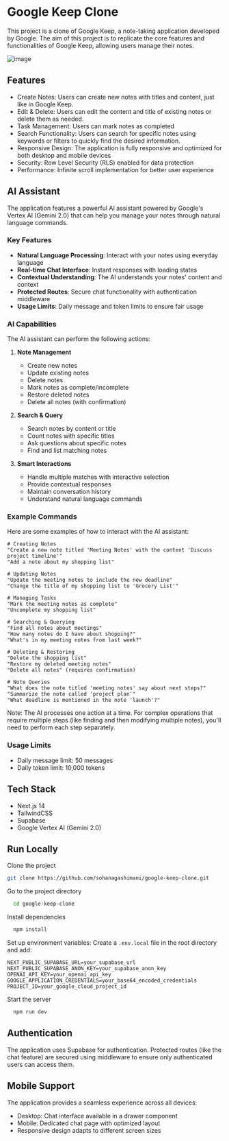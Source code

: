 # Google Keep Clone
This project is a clone of Google Keep, a note-taking application developed by Google. The aim of this project is to replicate the core features and functionalities of Google Keep, allowing users manage their notes.

![image](https://github.com/sohanagashimani/google-keep-clone/assets/73119181/758db438-9e5f-4e99-b35f-e19f67146fb5)


## Features

- Create Notes: Users can create new notes with titles and content, just like in Google Keep.
- Edit & Delete: Users can edit the content and title of existing notes or delete them as needed.
- Task Management: Users can mark notes as completed
- Search Functionality: Users can search for specific notes using keywords or filters to quickly find the desired information.
- Responsive Design: The application is fully responsive and optimized for both desktop and mobile devices
- Security: Row Level Security (RLS) enabled for data protection
- Performance: Infinite scroll implementation for better user experience

## AI Assistant

The application features a powerful AI assistant powered by Google's Vertex AI (Gemini 2.0) that can help you manage your notes through natural language commands.

### Key Features

- **Natural Language Processing**: Interact with your notes using everyday language
- **Real-time Chat Interface**: Instant responses with loading states
- **Contextual Understanding**: The AI understands your notes' content and context
- **Protected Routes**: Secure chat functionality with authentication middleware
- **Usage Limits**: Daily message and token limits to ensure fair usage


### AI Capabilities

The AI assistant can perform the following actions:

1. **Note Management**
   - Create new notes
   - Update existing notes
   - Delete notes
   - Mark notes as complete/incomplete
   - Restore deleted notes
   - Delete all notes (with confirmation)

2. **Search & Query**
   - Search notes by content or title
   - Count notes with specific titles
   - Ask questions about specific notes
   - Find and list matching notes

3. **Smart Interactions**
   - Handle multiple matches with interactive selection
   - Provide contextual responses
   - Maintain conversation history
   - Understand natural language commands

### Example Commands

Here are some examples of how to interact with the AI assistant:

```plaintext
# Creating Notes
"Create a new note titled 'Meeting Notes' with the content 'Discuss project timeline'"
"Add a note about my shopping list"

# Updating Notes
"Update the meeting notes to include the new deadline"
"Change the title of my shopping list to 'Grocery List'"

# Managing Tasks
"Mark the meeting notes as complete"
"Uncomplete my shopping list"

# Searching & Querying
"Find all notes about meetings"
"How many notes do I have about shopping?"
"What's in my meeting notes from last week?"

# Deleting & Restoring
"Delete the shopping list"
"Restore my deleted meeting notes"
"Delete all notes" (requires confirmation)

# Note Queries
"What does the note titled 'meeting notes' say about next steps?"
"Summarize the note called 'project plan'"
"What deadline is mentioned in the note 'launch'?"
```

Note: The AI processes one action at a time. For complex operations that require multiple steps (like finding and then modifying multiple notes), you'll need to perform each step separately.

### Usage Limits

- Daily message limit: 50 messages
- Daily token limit: 10,000 tokens


## Tech Stack

- Next.js 14
- TailwindCSS
- Supabase
- Google Vertex AI (Gemini 2.0)

## Run Locally

Clone the project

```bash
git clone https://github.com/sohanagashimani/google-keep-clone.git
```

Go to the project directory

```bash
  cd google-keep-clone
```

Install dependencies

```bash
  npm install
```

Set up environment variables:
Create a `.env.local` file in the root directory and add:
```env
NEXT_PUBLIC_SUPABASE_URL=your_supabase_url
NEXT_PUBLIC_SUPABASE_ANON_KEY=your_supabase_anon_key
OPENAI_API_KEY=your_openai_api_key
GOOGLE_APPLICATION_CREDENTIALS=your_base64_encoded_credentials
PROJECT_ID=your_google_cloud_project_id
```

Start the server

```bash
  npm run dev
```

## Authentication

The application uses Supabase for authentication. Protected routes (like the chat feature) are secured using middleware to ensure only authenticated users can access them.

## Mobile Support

The application provides a seamless experience across all devices:
- Desktop: Chat interface available in a drawer component
- Mobile: Dedicated chat page with optimized layout
- Responsive design adapts to different screen sizes

